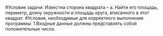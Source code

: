 #Условие задачи: 
Известна сторона квадрата – a. Найти его площадь, периметр, длину окружности и площадь круга, вписанного в этот квадрат.
#Условия, необходимые для корректного выполнения программы:
1.Входные данные должны представлять собой положительные числа.
